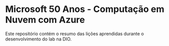 # Microsoft 50 Anos - Computação em Nuvem com Azure

Este repositório contém o resumo das lições aprendidas durante o desenvolvimento do lab na DIO.
